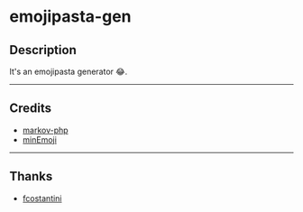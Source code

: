 # emojipasta-gen

## Description
It's an emojipasta generator :joy:.

---
## Credits

* [markov-php](https://github.com/heidilabs/markov-php)
* [minEmoji](https://github.com/rodrigopolo/minEmoji)

---
## Thanks

* [fcostantini](https://github.com/fcostantini)
